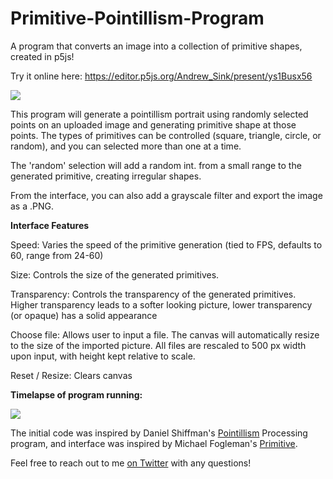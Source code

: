# Primitive-Pointillism-Program
A program that converts an image into a collection of primitive shapes, created in p5js! 

Try it online here: https://editor.p5js.org/Andrew_Sink/present/ys1Busx56

![](https://user-images.githubusercontent.com/46334898/90784445-46abe700-e2cf-11ea-9369-e9fbb7524ec1.png)

This program will generate a pointillism portrait using randomly selected points on an uploaded image and generating primitive shape at those points. The types of primitives can be controlled (square, triangle, circle, or random), and you can selected more than one at a time.

The 'random' selection will add a random int. from a small range to the generated primitive, creating irregular shapes.

From the interface, you can also add a grayscale filter and export the image as a .PNG.

**Interface Features**

Speed: Varies the speed of the primitive generation (tied to FPS, defaults to 60, range from 24-60)

Size: Controls the size of the generated primitives. 

Transparency: Controls the transparency of the generated primitives. Higher transparency leads to a softer looking picture, lower transparency (or opaque) has a solid appearance

Choose file: Allows user to input a file. The canvas will automatically resize to the size of the imported picture. All files are rescaled to 500 px width upon input, with height kept relative to scale. 

Reset / Resize: Clears canvas


**Timelapse of program running:**

![](https://user-images.githubusercontent.com/46334898/90784810-a73b2400-e2cf-11ea-907b-89a23bb48364.gif)

The initial code was inspired by Daniel Shiffman's [Pointillism](https://processing.org/examples/pointillism.html) Processing program, and interface was inspired by Michael Fogleman's [Primitive](https://github.com/fogleman/primitive).

Feel free to reach out to me [on Twitter](https://twitter.com/AndrewASink) with any questions!
